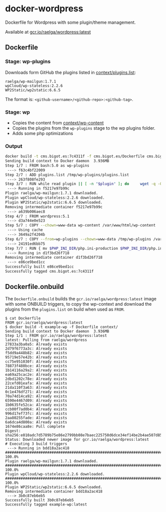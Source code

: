 # docker-wordpress

Dockerfile for Wordpress with some plugin/theme management.

Available at [gcr.io/raelga/wordpress:latest](https://gcr.io/raelga/wordpress)

## Dockerfile

### Stage: wp-plugins

Downloads form GitHub the plugins listed in [context/plugins.list](context/plugins.list):

```
raelga/wp-mailgun:1.7.1
wpCloud/wp-stateless:2.2.6
WP2Static/wp2static:6.6.5
```

The format is: `<github-username>/<github-repo>:<github-tag>`.

### Stage: wp

- Copies the content from [context/wp-content](context/wp-content)
- Copies the plugins from the `wp-plugins` stage to the wp plugins folder.
- Adds some php optimizations

### Output

```bash
docker build -t cms.bigot.es:7c4311f -f cms.bigot.es/Dockerfile cms.bigot.es/context
Sending build context to Docker daemon  3.936MB
Step 1/7 : FROM bash:5.0 as wp-plugins
 ---> f63c4bf22009
Step 2/7 : ADD plugins.list /tmp/wp-plugins/plugins.list
 ---> 263f808fe293
Step 3/7 : RUN while read plugin || [ -n "$plugin" ]; do     wget -q -O - https://github.com/${plugin/\:*/}/archive/${plugin/*:/}.tar.gz     | tar zx -C /tmp/wp-plugins     && echo "Plugin ${plugin} downloaded.";     done < /tmp/wp-plugins/plugins.list
 ---> Running in f5217e97b99c
Plugin raelga/wp-mailgun:1.7.1 downloaded.
Plugin wpCloud/wp-stateless:2.2.6 downloaded.
Plugin WP2Static/wp2static:6.6.5 downloaded.
Removing intermediate container f5217e97b99c
 ---> a639b006aec8
Step 4/7 : FROM wordpress:5.1
 ---> d3a744e0e523
Step 5/7 : COPY --chown=www-data wp-content /var/www/html/wp-content
 ---> Using cache
 ---> 3649a2f4204b
Step 6/7 : COPY --from=wp-plugins --chown=www-data /tmp/wp-plugins /var/www/html/wp-content/plugins/
 ---> 24191ed6bb75
Step 7/7 : RUN { mv $PHP_INI_DIR/php.ini-production $PHP_INI_DIR/php.ini;               echo 'opcache.memory_consumption=64';           echo 'opcache.max_accelerated_files=4000';              echo 'opcache.revalidate_freq=10';      } > /usr/local/etc/php/conf.d/opcache-recommended.ini
 ---> Running in d1f3bd26f718
Removing intermediate container d1f3bd26f718
 ---> e86ce9bed1cc
Successfully built e86ce9bed1cc
Successfully tagged cms.bigot.es:7c4311f
```

## Dockerfile.onbuild

The `Dockerfile.onbuild` builds the `gcr.io/raelga/wordpress:latest` image with some ONBUILD triggers, to copy the wp-context and download the plugins from the `plugins.list` on build when used as `FROM`.

```
$ cat Dockerfile 
FROM gcr.io/raelga/wordpress:latest
$ docker build -t example-wp -f Dockerfile context/
Sending build context to Docker daemon  3.936MB
Step 1/1 : FROM gcr.io/raelga/wordpress:latest
latest: Pulling from raelga/wordpress
27833a3ba0a5: Already exists 
2d79f6773a3c: Already exists 
f5dd9a448b82: Already exists 
95719e57e42b: Already exists 
cc75e951030f: Already exists 
78873f480bce: Already exists 
1b14116a29a2: Already exists 
ea69a25cac2e: Already exists 
2dbd1202c78e: Already exists 
22cefd01eafa: Already exists 
21da110f3a63: Already exists 
0c1e476df271: Already exists 
70a74d14ca92: Already exists 
6590e4467d09: Already exists 
1b0635fe52ca: Already exists 
ccb00f7ad0b4: Already exists 
996d17ef73fc: Already exists 
2aa80255fade: Already exists 
6a6dca4d800a: Already exists 
1674e86caa8e: Pull complete 
Digest: sha256:e010adc7d5789b75e86e2799bb08e7baec225750d6dce34ef14be2b4ae507d85
Status: Downloaded newer image for gcr.io/raelga/wordpress:latest
# Executing 3 build triggers
 ---> Running in bdd18a2ac418
######################################################################## 100.0%
Plugin raelga/wp-mailgun:1.7.1 downloaded.
######################################################################## 100.0%
Plugin wpCloud/wp-stateless:2.2.6 downloaded.
######################################################################## 100.0%
Plugin WP2Static/wp2static:6.6.5 downloaded.
Removing intermediate container bdd18a2ac418
 ---> 3b0c87eb6eb5
Successfully built 3b0c87eb6eb5
Successfully tagged example-wp:latest
```
